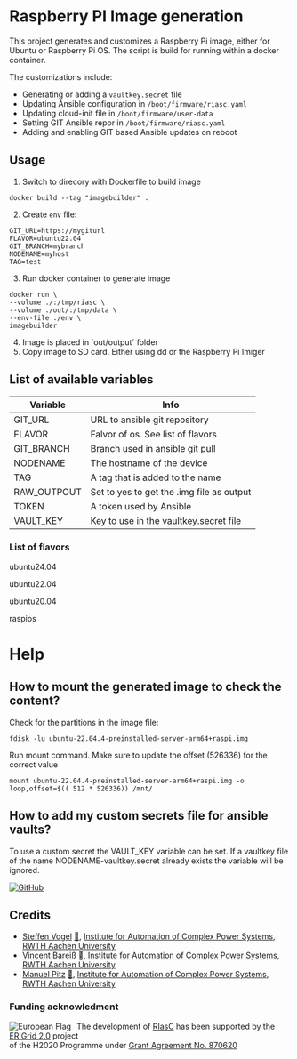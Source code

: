 # Raspberry PI Image generation

This project generates and customizes a Raspberry Pi image, either for Ubuntu or Raspberry Pi OS. The script is build for running within a docker container.

The customizations include:
* Generating or adding a `vaultkey.secret` file
* Updating Ansible configuration in `/boot/firmware/riasc.yaml`
* Updating cloud-init file in `/boot/firmware/user-data`
* Setting GIT Ansible repor in `/boot/firmware/riasc.yaml`
* Adding and enabling GIT based Ansible updates on reboot


## Usage

1) Switch to direcory with Dockerfile to build image
```
docker build --tag "imagebuilder" .
```
2) Create `env` file:
```
GIT_URL=https://mygiturl
FLAVOR=ubuntu22.04
GIT_BRANCH=mybranch
NODENAME=myhost
TAG=test
```
3) Run docker container to generate image
```
docker run \
--volume ./:/tmp/riasc \
--volume ./out/:/tmp/data \
--env-file ./env \
imagebuilder
```
4) Image is placed in ´out/output´ folder
5) Copy image to SD card. Either using dd or the Raspberry Pi Imiger


## List of available variables
| Variable | Info |
| - | - |
|GIT_URL | URL to ansible git repository|
|FLAVOR | Falvor of os. See list of flavors|
|GIT_BRANCH | Branch used in ansible git pull|
|NODENAME | The hostname of the device|
|TAG | A tag that is added to the name|
|RAW_OUTPOUT | Set to yes to get the .img file as output|
|TOKEN | A token used by Ansible|
|VAULT_KEY | Key to use in the vaultkey.secret file|

### List of flavors

ubuntu24.04

ubuntu22.04

ubuntu20.04

raspios


# Help

## How to mount the generated image to check the content?

Check for the partitions in the image file:

`fdisk -lu ubuntu-22.04.4-preinstalled-server-arm64+raspi.img`

Run mount command. Make sure to update the offset (526336) for the correct value

`mount ubuntu-22.04.4-preinstalled-server-arm64+raspi.img -o loop,offset=$(( 512 * 526336)) /mnt/`

## How to add my custom secrets file for ansible vaults?

To use a custom secret the VAULT_KEY variable can be set. If a vaultkey file of the name NODENAME-vaultkey.secret already exists the variable will be ignored.

[![GitHub](https://img.shields.io/github/license/ERIGrid2/riasc-provisioning)](https://github.com/ERIGrid2/riasc-provisioning/blob/master/LICENSE)


## Credits

- [Steffen Vogel](https://github.com/stv0g) [📧](mailto:post@steffenvogel.de), [Institute for Automation of Complex Power Systems](https://www.acs.eonerc.rwth-aachen.de), [RWTH Aachen University](https://www.rwth-aachen.de)
- [Vincent Bareiß]() [📧](mailto:), [Institute for Automation of Complex Power Systems](https://www.acs.eonerc.rwth-aachen.de), [RWTH Aachen University](https://www.rwth-aachen.de)
- [Manuel Pitz](https://https://github.com/windrad6) [📧](mailto:post@cl0.de), [Institute for Automation of Complex Power Systems](https://www.acs.eonerc.rwth-aachen.de), [RWTH Aachen University](https://www.rwth-aachen.de)

### Funding acknowledment

<img alt="European Flag" src="https://erigrid2.eu/wp-content/uploads/2020/03/europa_flag_low.jpg" align="left" style="margin-right: 10px"/> The development of [RIasC](https://riasc.eu) has been supported by the [ERIGrid 2.0](https://erigrid2.eu) project \
of the H2020 Programme under [Grant Agreement No. 870620](https://cordis.europa.eu/project/id/870620)

